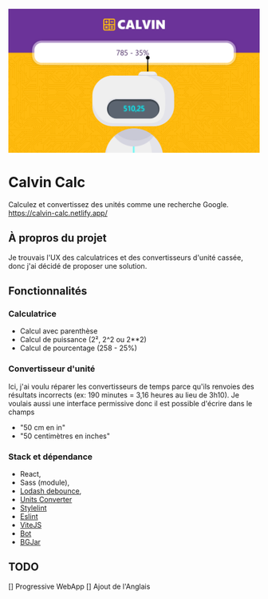!["Démonstration de l'interface de Calvin Calc"](public/medias/img/og.png)
# Calvin Calc
Calculez et convertissez des unités comme une recherche Google.
https://calvin-calc.netlify.app/

## À propros du projet
Je trouvais l'UX des calculatrices et des convertisseurs d'unité cassée, donc j'ai décidé de proposer une solution.

## Fonctionnalités
### Calculatrice
- Calcul avec parenthèse
- Calcul de puissance (2², 2^2 ou 2**2)
- Calcul de pourcentage (258 - 25%)

### Convertisseur d'unité
Ici, j'ai voulu réparer les convertisseurs de temps parce qu'ils renvoies des résultats incorrects (ex: 190 minutes = 3,16 heures au lieu de 3h10). Je voulais aussi une interface permissive donc il est possible d'écrire dans le champs
- "50 cm en in"
- "50 centimètres en inches"

### Stack et dépendance
- React,
- Sass (module),
- [Lodash debounce](https://lodash.com/docs/4.17.15#debounce),
- [Units Converter](https://www.npmjs.com/package/units-converter)
- [Stylelint](https://stylelint.io/)
- [Eslint](https://eslint.org/)
- [ViteJS](https://vitejs.dev/)
- [Bot](https://www.freepik.com/premium-vector/smart-chat-bot-technology-illustration-robot-virtual-assistance-artificial-intelligence-cartoon-flat-illustration_7741471.htm)
- [BGJar](https://bgjar.com/)

## TODO
[] Progressive WebApp
[] Ajout de l'Anglais
